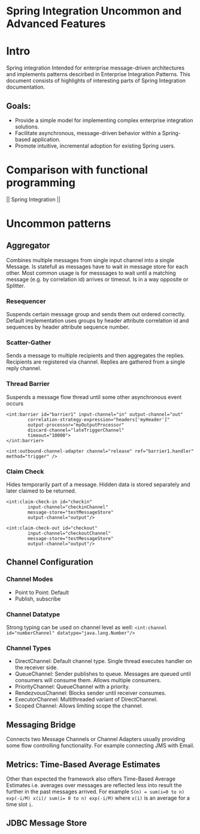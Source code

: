 # Spring Integration Uncommon and Advanced Features


# Intro
Spring integration Intended for enterprise message-driven architectures and implements patterns descirbed in Enterprise Integration Patterns. This document consists of highlights of interesting parts of Spring Integration documentation.
 
## Goals:
- Provide a simple model for implementing complex enterprise integration solutions.
- Facilitate asynchronous, message-driven behavior within a Spring-based application.
- Promote intuitive, incremental adoption for existing Spring users. 

# Comparison with functional programming

|| Spring Integration || 

  

# Uncommon patterns

## Aggregator
Combines multiple messages from single input channel into a single Message. Is statefull as messages have to wait in message store for each other. Most common usage is for messsages to wait until a matching message (e.g. by correlation id) arrives or timeout. Is in a way opposite or Splitter.

### Resequencer
Suspends certain message group and sends them out ordered correctly. Default implementation uses groups by header attribute correlation id and sequences by header attribute sequence number. 

### Scatter-Gather
Sends a message to multiple recipients and then aggregates the replies. Recipients are registered via channel. Replies are gathered from a single reply channel.

### Thread Barrier

Suspends a message flow thread until some other asynchronous event occurs

```
<int:barrier id="barrier1" input-channel="in" output-channel="out"
        correlation-strategy-expression="headers['myHeader']"
        output-processor="myOutputProcessor"
        discard-channel="lateTriggerChannel"
        timeout="10000">
</int:barrier>

<int:outbound-channel-adapter channel="release" ref="barrier1.handler" method="trigger" />
```

### Claim Check
Hides temporarily part of a message. Hidden data is stored separately and later claimed to be returned.
```
<int:claim-check-in id="checkin"
        input-channel="checkinChannel"
        message-store="testMessageStore"
        output-channel="output"/>
        
<int:claim-check-out id="checkout"
        input-channel="checkoutChannel"
        message-store="testMessageStore"
        output-channel="output"/>
```

## Channel Configuration

### Channel Modes

- Point to Point: Default
- Publish, subscribe

### Channel Datatype 
Strong typing can be used on channel level as well: ```<int:channel id="numberChannel" datatype="java.lang.Number"/>```

### Channel Types

- DirectChannel: Default channel type. Single thread executes handler on the receiver side.
- QueueChannel: Sender publishes to queue. Messages are queued until consumers will consume them. Allows multiple consumers.
- PriorityChannel: QueueChannel with a priority.
- RendezvousChannel: Blocks sender until receiver consumes.
- ExecutorChannel: Multithreaded variant of DirectChannel.
- Scoped Channel: Allows limiting scope the channel.

## Messaging Bridge

Connects two Message Channels or Channel Adapters usually providing some flow controlling functionality. For example connecting JMS with Email. 

## Metrics: Time-Based Average Estimates

Other than expected the framework also offers Time-Based Average Estimates i.e. averages over messages are reflected less into result the further in the past messages arrived.
For example ```S(n) = sum(i=0 to n) exp(-i/M) x(i)/ sum(i= 0 to n) exp(-i/M)``` where ```x(i)``` is an average for a time slot ```i```.  

## JDBC Message Store

